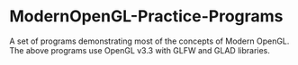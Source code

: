 # ModernOpenGL-Practice-Programs
A set of programs demonstrating most of the concepts of Modern OpenGL. The above programs use OpenGL v3.3 with GLFW and GLAD libraries.

